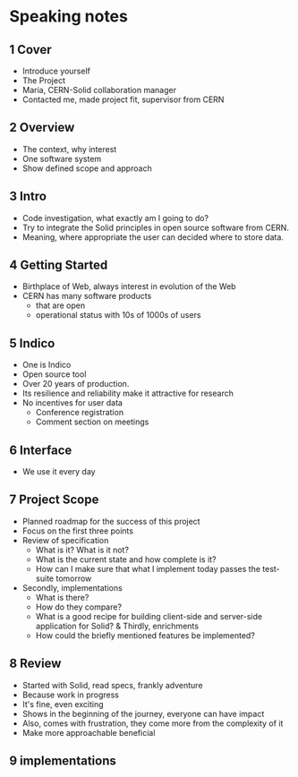 # Speaking notes

## 1 Cover

* Introduce yourself
* The Project
* Maria, CERN-Solid collaboration manager
* Contacted me, made project fit, supervisor from CERN

## 2 Overview

* The context, why interest
* One software system
* Show defined scope and approach

## 3 Intro

* Code investigation, what exactly am I going to do?
* Try to integrate the Solid principles in open source software from CERN.
* Meaning, where appropriate the user can decided where to store data.

## 4 Getting Started

* Birthplace of Web, always interest in evolution of the Web
* CERN has many software products
  * that are open
  * operational status with 10s of 1000s of users

## 5 Indico

* One is Indico
* Open source tool
* Over 20 years of production.
* Its resilience and reliability make it attractive for research
* No incentives for user data
  * Conference registration
  * Comment section on meetings

## 6 Interface

* We use it every day

## 7 Project Scope

* Planned roadmap for the success of this project
* Focus on the first three points
* Review of specification
  * What is it? What is it not?
  * What is the current state and how complete is it?
  * How can I make sure that what I implement today passes the test-suite tomorrow
* Secondly, implementations
  * What is there?
  * How do they compare?
  * What is a good recipe for building client-side and server-side application for Solid?
& Thirdly, enrichments
  * How could the briefly mentioned features be implemented?

## 8 Review

* Started with Solid, read specs, frankly adventure
* Because work in progress
* It's fine, even exciting
* Shows in the beginning of the journey, everyone can have impact
* Also, comes with frustration, they come more from the complexity of it
* Make more approachable beneficial

## 9 implementations
